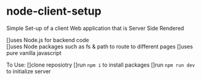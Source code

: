 # node-client-setup

Simple Set-up of a client Web application that is Server Side Rendered

[]uses Node.js for backend code </br>
[]uses Node packages such as fs & path to route to different pages
[]uses pure vanilla javascript

To Use:
[]clone reposiotry
[]run `npm i` to install packages
[]run `npm run dev` to initialize server
